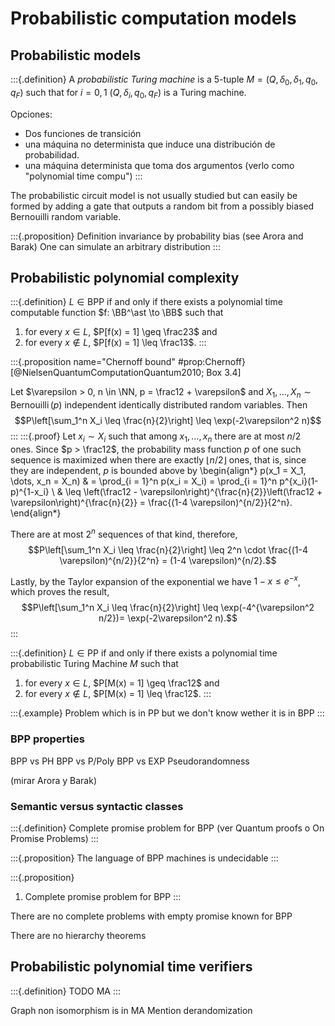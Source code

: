 # Probabilistic computation models

## Probabilistic models

:::{.definition}
A *probabilistic Turing machine* is a 5-tuple $M = (Q,\delta_0,\delta_1, q_0, q_F)$ such that for $i = 0,1$
$(Q,\delta_i, q_0, q_F)$ is a Turing machine.

Opciones:

- Dos funciones de transición
- una máquina no determinista que induce una distribución de probabilidad.
- una máquina determinista que toma dos argumentos (verlo como "polynomial time compu")
:::



The probabilistic circuit model is not usually studied but can easily be formed by adding a gate that outputs a random bit from a possibly biased Bernouilli random variable.

:::{.proposition}
Definition invariance by probability bias (see Arora and Barak)
One can simulate an arbitrary distribution
:::

## Probabilistic polynomial complexity

:::{.definition}
$L \in \mathsf{BPP}$ if and only if there exists 
a polynomial time computable function $f: \BB^\ast \to \BB$ such that 

1. for every $x \in L$,    $P[f(x) = 1] \geq \frac23$ and
2. for every $x \notin L$, $P[f(x) = 1] \leq \frac13$.
:::

:::{.proposition name="Chernoff bound" #prop:Chernoff} 
[@NielsenQuantumComputationQuantum2010; Box 3.4]

Let $\varepsilon > 0, n \in \NN, p = \frac12 + \varepsilon$ and $X_1, \dots, X_n \sim \operatorname{Bernouilli}(p)$ independent identically distributed random variables. Then
$$P\left[\sum_1^n X_i \leq \frac{n}{2}\right] \leq \exp(-2\varepsilon^2 n)$$
:::
:::{.proof}
Let $x_i \sim X_i$ such that among $x_1, \dots, x_n$ there are at most $n/2$ ones.
Since $p > \frac12$, the probability mass function $p$ of one such sequence is maximized when there are exactly $\lfloor n/2\rfloor$ ones, that is, since they are independent, $p$ is bounded above by
\begin{align*}
p(x_1 = X_1, \dots, x_n = X_n) & = \prod_{i = 1}^n p(x_i = X_i) = \prod_{i = 1}^n p^{x_i}(1-p)^{1-x_i} \\
& \leq  \left(\frac12 - \varepsilon\right)^{\frac{n}{2}}\left(\frac12 + \varepsilon\right)^{\frac{n}{2}}  = \frac{(1-4 \varepsilon)^{n/2}}{2^n}.
\end{align*}

There are at most $2^n$ sequences of that kind, therefore,
$$P\left[\sum_1^n X_i \leq \frac{n}{2}\right] \leq 2^n \cdot \frac{(1-4 \varepsilon)^{n/2}}{2^n} = (1-4 \varepsilon)^{n/2}.$$

Lastly, by the Taylor expansion of the exponential we have $1 - x \leq e^{-x}$, which proves the result,
$$P\left[\sum_1^n X_i \leq \frac{n}{2}\right] \leq \exp(-4^{\varepsilon^2 n/2})= \exp(-2\varepsilon^2 n).$$
:::

:::{.definition}
$L \in \mathsf{PP}$ if and only if there exists 
a polynomial time probabilistic Turing Machine $M$ such that 

1. for every $x \in L$,    $P[M(x) = 1] \geq \frac12$ and
2. for every $x \notin L$, $P[M(x) = 1] \leq \frac12$.
:::

:::{.example}
Problem which is in PP but we don't know wether it is in BPP
:::


### BPP properties

BPP vs PH
BPP vs P/Poly 
BPP vs EXP
Pseudorandomness

(mirar Arora y Barak)

### Semantic versus syntactic classes

:::{.definition}
Complete promise problem for BPP (ver Quantum proofs o On Promise Problems)
:::

:::{.proposition}
The language of BPP machines is undecidable 
:::

:::{.proposition}
1. Complete promise problem for BPP
:::

There are no complete problems with empty promise known for BPP

There are no hierarchy theorems


## Probabilistic polynomial time verifiers

:::{.definition}
TODO MA
:::

Graph non isomorphism is in MA
Mention derandomization
